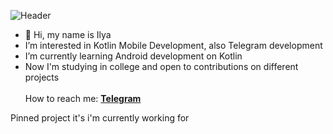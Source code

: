 ![Header](https://s6.hostingkartinok.com/uploads/images/2014/03/d0aaea081e979fd4de9612638566107b.gif)
- 👋 Hi, my name is Ilya
-  I’m interested in Kotlin Mobile Development, also Telegram development
-  I’m currently learning Android development on Kotlin
-  Now I'm studying in college and open to contributions on different projects
<br/><br/>How to reach me:
**[Telegram](https://t.me/risely)**

Pinned project it's i'm currently working for
